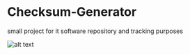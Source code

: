 # Checksum-Generator
small project for it software repository and tracking purposes

![alt text]([http://url/to/img.png](https://github.com/Dhel/Checksum-Generator/blob/main/MyApp.PNG?raw=true))
